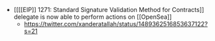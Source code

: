 - [[[[EIP]] 1271: Standard Signature Validation Method for Contracts]] delegate is now able to perform actions on [[OpenSea]]
    - https://twitter.com/xanderatallah/status/1489362516853637122?s=21
